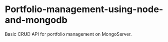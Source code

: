 # Portfolio-management-using-node-and-mongodb
Basic CRUD API for portfolio management on MongoServer.
